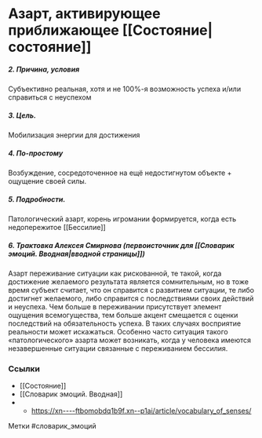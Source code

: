 #  Азарт, активирующее приближающее [[Состояние|состояние]]

##### 2. Причина, условия
Субъективно реальная, хотя и не 100%-я возможность успеха и/или справиться с неуспехом

##### 3. Цель.
Мобилизация энергии для достижения

##### 4. По-простому
Возбуждение, сосредоточенное на ещё недостигнутом объекте + ощущение своей силы.

##### 5. Подробности.
Патологический азарт, корень игромании формируется, когда есть недопережитое [[Бессилие]]

##### 6. Трактовка Алексея Смирнова (первоисточник для [[Словарик эмоций. Вводная|вводной страницы]])
Азарт переживание ситуации как рискованной, те такой, когда достижение желаемого результата является сомнительным, но в тоже время субъект считает, что он справится с развитием ситуации, те либо достигнет желаемого, либо справится с последствиями своих действий и неуспеха. Чем больше в переживании присутствует элемент ощущения всемогущества, тем больше акцент смещается с оценки последствий на обязательность успеха. В таких случаях восприятие реальности может искажаться. Особенно часто ситуация такого «патологического» азарта может возникать, когда у человека имеются незавершенные ситуации связанные с переживанием бессилия.


### Ссылки
- [[Состояние]]
- [[Словарик эмоций. Вводная]]
- - https://xn----ftbomobdq1b9f.xn--p1ai/article/vocabulary_of_senses/

Метки #словарик_эмоций 
